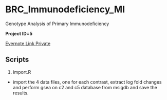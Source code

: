 # BRC_Immunodeficiency_MI
Genotype Analysis of Primary Immunodeficiency  
  
**Project ID=5**  

[Evernote Link Private](https://www.evernote.com/shard/s288/nl/38698211/55d2ca9b-d5ce-489e-ac4b-649a1b07d922?title=00%20BRC%20Immunodeficiency%20MI)  


## Scripts
1. import.R
  * import the 4 data files, one for each contrast, extract log fold changes and perform gsea on c2 and c5 database from msigdb and save the 
  results.  
  
  
  